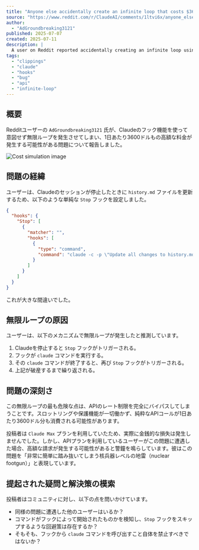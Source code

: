 ```yaml
---
title: "Anyone else accidentally create an infinite loop that costs $3600/day with Claude hooks?"
source: "https://www.reddit.com/r/ClaudeAI/comments/1ltvi6x/anyone_else_accidentally_create_an_infinite_loop/"
author:
  - "AdGroundbreaking3121"
published: 2025-07-07
created: 2025-07-11
description: |
  A user on Reddit reported accidentally creating an infinite loop using Claude's hooks feature, which could theoretically cost up to $3600 per day. The user set up a `Stop` hook to run a `claude` command, which in turn triggered the `Stop` hook again, leading to a recursive loop that bypassed API rate limits.
tags:
  - "clippings"
  - "claude"
  - "hooks"
  - "bug"
  - "api"
  - "infinite-loop"
---
```


## 概要

Redditユーザーの `AdGroundbreaking3121` 氏が、Claudeのフック機能を使って意図せず無限ループを発生させてしまい、1日あたり3600ドルもの高額な料金が発生する可能性がある問題について報告しました。

![Cost simulation image](https://preview.redd.it/anyone-else-accidentally-create-an-infinite-loop-that-costs-v0-xbcnd38zrhbf1.png?width=666&format=png&auto=webp&s=6a426081f85284a9465bc48982dec541827c8ab3)

## 問題の経緯

ユーザーは、Claudeのセッションが停止したときに `history.md` ファイルを更新するため、以下のような単純な `Stop` フックを設定しました。

```json
{
  "hooks": {
    "Stop": [
      {
        "matcher": "",
        "hooks": [
          {
            "type": "command",
            "command": "claude -c -p \"Update all changes to history.md\""
          }
        ]
      }
    ]
  }
}
```

これが大きな間違いでした。

## 無限ループの原因

ユーザーは、以下のメカニズムで無限ループが発生したと推測しています。

1. Claudeを停止すると `Stop` フックがトリガーされる。
2. フックが `claude` コマンドを実行する。
3. その `claude` コマンドが終了すると、再び `Stop` フックがトリガーされる。
4. 上記が破産するまで繰り返される。

## 問題の深刻さ

この無限ループの最も危険な点は、APIのレート制限を完全にバイパスしてしまうことです。スロットリングや保護機能が一切働かず、純粋なAPIコールが1日あたり3600ドル分も消費される可能性があります。

投稿者は `Claude Max` プランを利用していたため、実際に金銭的な損失は発生しませんでした。しかし、APIプランを利用しているユーザーがこの問題に遭遇した場合、高額な請求が発生する可能性があると警鐘を鳴らしています。彼はこの問題を「非常に簡単に踏み抜いてしまう核兵器レベルの地雷（nuclear footgun）」と表現しています。

## 提起された疑問と解決策の模索

投稿者はコミュニティに対し、以下の点を問いかけています。

* 同様の問題に遭遇した他のユーザーはいるか？
* コマンドがフックによって開始されたものかを検知し、`Stop` フックをスキップするような回避策は存在するか？
* そもそも、フックから `claude` コマンドを呼び出すこと自体を禁止すべきではないか？
